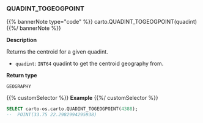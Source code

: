 ### QUADINT_TOGEOGPOINT

{{% bannerNote type="code" %}}
carto.QUADINT_TOGEOGPOINT(quadint)
{{%/ bannerNote %}}

**Description**

Returns the centroid for a given quadint.

* `quadint`: `INT64` quadint to get the centroid geography from.

**Return type**

`GEOGRAPHY`

{{% customSelector %}}
**Example**
{{%/ customSelector %}}

```sql
SELECT carto-os.carto.QUADINT_TOGEOGPOINT(4388);
-- 	POINT(33.75 22.2982994295938)
```